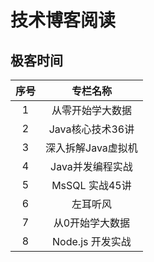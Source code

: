 # 技术博客阅读

## 极客时间

| 序号  |      专栏名称      |
| :---: | :----------------: |
|   1   |  从零开始学大数据  |
|   2   |  Java核心技术36讲  |
|   3   | 深入拆解Java虚拟机 |
|   4   |  Java并发编程实战  |
|   5   |   MsSQL 实战45讲   |
|   6   |      左耳听风      |
|   7   |  从0开始学大数据   |
|   8   |  Node.js 开发实战  |